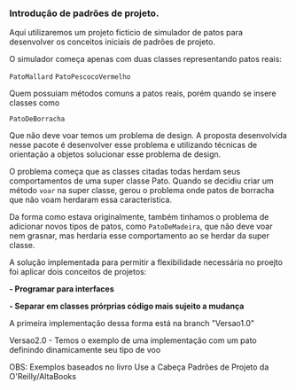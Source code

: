 ### Introdução de padrões de projeto.

Aqui utilizaremos um projeto ficticio de simulador de patos para desenvolver os conceitos 
iniciais de padrões de projeto.

O simulador começa apenas com duas classes representando patos reais:

`PatoMallard`
`PatoPescocoVermelho`

Quem possuiam métodos comuns a patos reais, porém quando se insere classes como

`PatoDeBorracha`

Que não deve voar temos um problema de design. A proposta desenvolvida nesse pacote é 
desenvolver esse problema e utilizando técnicas de orientação a objetos solucionar esse
problema de design.

O problema começa que as classes citadas todas herdam seus comportamentos de uma super
classe Pato. Quando se decidiu criar um método `voar` na super classe, gerou o problema
onde patos de borracha que não voam herdaram essa caracteristica. 

Da forma como estava originalmente, também tinhamos o problema de adicionar novos 
tipos de patos, como `PatoDeMadeira`, que não deve voar nem grasnar, mas herdaria
esse comportamento ao se herdar da super classe.

A solução implementada para permitir a flexibilidade necessária no proejto foi 
aplicar dois conceitos de projetos:

**- Programar para interfaces**

**- Separar em classes prórprias código mais sujeito a mudança**

A primeira implementação dessa forma está na branch "Versao1.0"

Versao2.0 - Temos o exemplo de uma implementação com um pato definindo dinamicamente seu 
tipo de voo



OBS: Exemplos baseados no livro Use a Cabeça Padrões de Projeto da O'Reilly/AltaBooks
